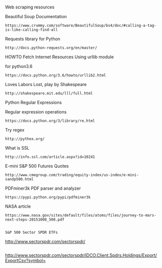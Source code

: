 Web scraping resources


Beautiful Soup Documentation
```
https://www.crummy.com/software/BeautifulSoup/bs4/doc/#calling-a-tag-is-like-calling-find-all
```

Requests library for Python
```
http://docs.python-requests.org/en/master/
```

HOWTO Fetch Internet Resources Using urllib module

for python3.6
```
https://docs.python.org/3.6/howto/urllib2.html
```


Loves Labors Lost, play by Shakespeare
```
http://shakespeare.mit.edu/lll/full.html
```

Python Regular Expressions

Regular expression operations
```
https://docs.python.org/3/library/re.html
```

Try regex
```
http://pythex.org/
```

What is SSL
```
http://info.ssl.com/article.aspx?id=10241
```

E-mini S&P 500 Futures Quotes
```
http://www.cmegroup.com/trading/equity-index/us-index/e-mini-sandp500.html
```


PDFminer3k PDF parser and analyzer
```
https://pypi.python.org/pypi/pdfminer3k
```


NASA article
```
https://www.nasa.gov/sites/default/files/atoms/files/journey-to-mars-next-steps-20151008_508.pdf
```

```

S&P 500 Sector SPDR ETFs
```
http://www.sectorspdr.com/sectorspdr/
```

```
http://www.sectorspdr.com/sectorspdr/IDCO.Client.Spdrs.Holdings/Export/ExportCsv?symbol=
```

